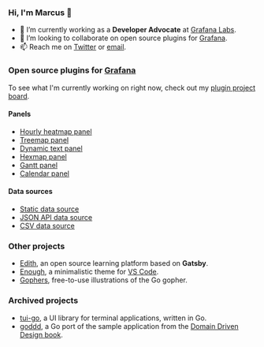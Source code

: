 ### Hi, I'm Marcus 👋

- 🔭 I’m currently working as a **Developer Advocate** at [Grafana Labs](https://grafana.com).
- 👯 I’m looking to collaborate on open source plugins for [Grafana](https://github.com/grafana/grafana).
- 📫 Reach me on [Twitter](https://twitter.com/marcusolsson) or [email](mailto:marcus.olsson@hey.com).

### Open source plugins for [Grafana](https://github.com/grafana/grafana)

To see what I'm currently working on right now, check out my [plugin project board](https://github.com/users/marcusolsson/projects/1).

#### Panels

- [Hourly heatmap panel](https://github.com/marcusolsson/grafana-hourly-heatmap-panel)
- [Treemap panel](https://github.com/marcusolsson/grafana-treemap-panel)
- [Dynamic text panel](https://github.com/marcusolsson/grafana-dynamictext-panel)
- [Hexmap panel](https://github.com/marcusolsson/grafana-hexmap-panel)
- [Gantt panel](https://github.com/marcusolsson/grafana-gantt-panel)
- [Calendar panel](https://github.com/marcusolsson/grafana-calendar-panel)

#### Data sources 

- [Static data source](https://github.com/marcusolsson/grafana-static-datasource)
- [JSON API data source](https://github.com/marcusolsson/grafana-jsonapi-datasource)
- [CSV data source](https://github.com/marcusolsson/grafana-csv-datasource)

### Other projects

- [Edith](https://github.com/marcusolsson/edith), an open source learning platform based on **Gatsby**.
- [Enough](https://github.com/marcusolsson/vscode-theme-enough), a minimalistic theme for [VS Code](https://code.visualstudio.com/).
- [Gophers](https://github.com/marcusolsson/gophers), free-to-use illustrations of the Go gopher.

### Archived projects

- [tui-go](https://github.com/marcusolsson/tui-go), a UI library for terminal applications, written in Go.
- [goddd](https://github.com/marcusolsson/goddd), a Go port of the sample application from the [Domain Driven Design book](https://www.amazon.com/Domain-Driven-Design-Tackling-Complexity-Software/dp/0321125215).
